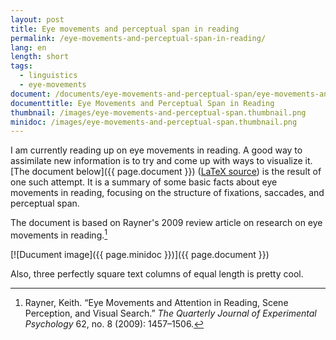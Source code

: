 ```yaml
---
layout: post
title: Eye movements and perceptual span in reading 
permalink: /eye-movements-and-perceptual-span-in-reading/
lang: en
length: short
tags: 
  - linguistics
  - eye-movements
document: /documents/eye-movements-and-perceptual-span/eye-movements-and-perceptual-span.tex.pdf
documenttitle: Eye Movements and Perceptual Span in Reading
thumbnail: /images/eye-movements-and-perceptual-span.thumbnail.png
minidoc: /images/eye-movements-and-perceptual-span.thumbnail.png
---
```


I am currently reading up on eye movements in reading. A good way to assimilate new information is to try and come up with ways to visualize it. [The document below]({{ page.document }})
([LaTeX source](/documents/eye-movements-and-perceptual-span/eye-movements-and-perceptual-span.tex))
is the result of one such attempt. It is a summary of some basic facts about eye movements in reading, focusing on the structure of fixations, saccades, and perceptual span.

The document is based on Rayner's 2009 review article on research on eye movements in reading.[^rayner]


[^rayner]: Rayner, Keith. “Eye Movements and Attention in Reading, Scene Perception, and Visual Search.” *The Quarterly Journal of Experimental Psychology*&nbsp;62, no.&nbsp;8 (2009): 1457–1506.

[![Ducument image]({{ page.minidoc }})]({{ page.document }})

Also, three perfectly square text columns of equal length is pretty cool.

